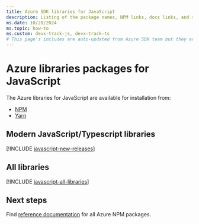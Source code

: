 ```yaml
---
title: Azure SDK libraries for JavaScript
description: Listing of the package names, NPM links, docs links, and source code links for all libraries in the Azure SDK for JavaScript.
ms.date: 10/20/2024
ms.topic: how-to
ms.custom: devx-track-js, devx-track-ts
# This page's includes are auto-updated from Azure SDK team but they aren't changing this file's date.
---
```


# Azure libraries packages for JavaScript

The Azure libraries for JavaScript are available for installation from:
* [NPM](https://www.npmjs.com/)
* [Yarn](https://yarnpkg.com/)

## Modern JavaScript/Typescript libraries

[!INCLUDE [javascript-new-releases](../includes/javascript-new.md)]

## All libraries

[!INCLUDE [javascript-all-libraries](../includes/javascript-all.md)]

## Next steps

Find [reference documentation](/javascript/api/overview/azure/) for all Azure NPM packages.
